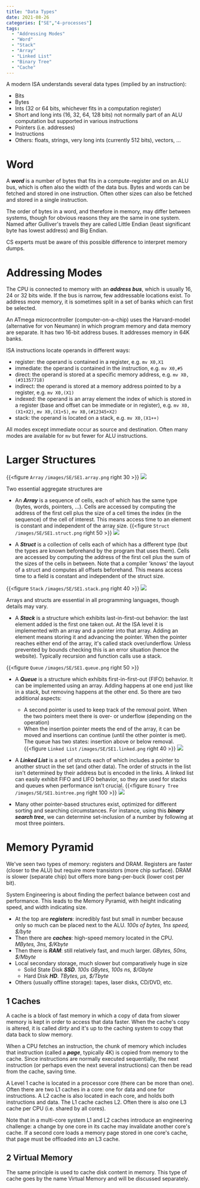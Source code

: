```yaml
---
title: "Data Types"
date: 2021-08-26
categories: ["SE","4-processes"]
tags:
  - "Addressing Modes"
  - "Word"
  - "Stack"
  - "Array"
  - "Linked List"
  - "Binary Tree"
  - "Cache"
---
```

A modern ISA understands several data types (implied by an instruction):

* Bits
* Bytes
* Ints (32 or 64 bits, whichever fits in a computation register)
* Short and long ints (16, 32, 64, 128 bits) not normally part of an ALU computation but supported in various instructions
* Pointers (i.e. addresses)
* Instructions
* Others: floats, strings, very long ints (currently 512 bits), vectors, ...

# Word

A ***word*** is a number of bytes that fits in a compute-register and on an ALU bus, which is often also the width of the data bus. Bytes and words can be fetched and stored in one instruction. Often other sizes can also be fetched and stored in a single instruction.

The order of bytes in a word, and therefore in memory, may differ between systems, though for obvious reasons they are the same in one system. Named after Gulliver's travels they are called Little Endian (least significant byte has lowest address) and Big Endian.

CS experts must be aware of this possible difference to interpret memory dumps.

# Addressing Modes

The CPU is connected to memory with an ***address bus***, which is usually 16, 24 or 32 bits wide. If the bus is narrow, few addressable locations exist. To address more memory, it is sometimes split in a set of banks which can first be selected. 

An ATmega microcontroller (computer-on-a-chip) uses the Harvard-model (alternative for von Neumann) in which program memory and data memory are separate. It has two 16-bit address buses. It addresses memory in 64K banks.

ISA instructions locate operands in different ways:

* register: the operand is contained in a register, e.g. `mv X0,X1`
* immediate: the operand is contained in the instruction, e.g. `mv X0,#5`
* direct: the operand is stored at a specific memory address, e.g. `mv X0,(#31357718)`
* indirect: the operand is stored at a memory address pointed to by a register, e.g. `mv X0,(X1)`
* indexed: the operand is an array element the index of which is stored in a register (base and offset can be immediate or in register), e.g. `mv X0,(X1+X2)`, `mv X0,(X1+5)`, `mv X0,(#12345+X2)`
* stack: the operand is located on a stack, e.g. `mv X0,(X1++)`



All modes except immediate occur as source and destination. Often many modes are available for `mv` but fewer for ALU instructions.



# Larger Structures

{{<figure `Array` `/images/SE/SE1.array.png` right 30 >}}
![](SE1.array.png)

Two essential aggregate structures are

* An ***Array*** is a sequence of cells, each of which has the same type (bytes, words, pointers, ...). Cells are accessed by computing the address of the first cell plus the size of a cell times the index (in the sequence) of the cell of interest. This means access time to an element is constant and independent of the array size.
{{<figure `Struct` `/images/SE/SE1.struct.png` right 50 >}}
![](SE1.struct.png)

* A ***Struct*** is a collection of cells each of which has a different type (but the types are known beforehand by the program that uses them). Cells are accessed by computing the address of the first cell plus the sum of the sizes of the cells in between. Note that a compiler 'knows' the layout of a struct and computes all offsets beforehand. This means access time to a field is constant and independent of the struct size.


{{<figure `Stack` `/images/SE/SE1.stack.png` right 40 >}}
![](SE1.stack.png)

Arrays and structs are essential in all programming languages, though details may vary.

* A ***Stack*** is a structure which exhibits last-in-first-out behavior: the last element added is the first one taken out. At the ISA level it is implemented with an array and a pointer into that array. Adding an element means storing it and advancing the pointer. When the pointer reaches either end of the array, it's called stack over/underflow. Unless prevented by bounds checking this is an error situation (hence the website). Typically recursion and function calls use a stack.


{{<figure `Queue` `/images/SE/SE1.queue.png` right 50 >}} 

* A ***Queue*** is a structure which exhibits first-in-first-out (FIFO) behavior. It can be implemented using an array. Adding happens at one end just like in a stack, but removing happens at the other end.  So there are two additional aspects:
	* A second pointer is used to keep track of the removal point. When the two pointers meet there is over- or underflow (depending on the operation)
	* When the insertion pointer meets the end of the array, it can be moved and insertions can continue (until the other pointer is met). The queue has two states: insertion above or below removal.
{{<figure `Linked List` `/images/SE/SE1.linked.png` right 40 >}}
![](SE1.linked.png)

* A ***Linked List*** is a set of structs each of which includes a pointer to another struct in the set (and other data). The order of structs in the list isn't determined by their address but is encoded in the links. A linked list can easily exhibit FIFO and LIFO behavior, so they are used for stacks and queues when performance isn't crucial.
{{<figure `Binary Tree` `/images/SE/SE1.bintree.png` right 100 >}}
![](SE1.bintree.png)

* Many other pointer-based structures exist, optimized for different sorting and searching circumstances. For instance, using this ***binary search tree***, we can determine set-inclusion of a number by following at most three pointers.

# Memory Pyramid

We've seen two types of memory: registers and DRAM. Registers are faster (closer to the ALU) but require more transistors (more chip surface). DRAM is slower (separate chip) but offers more bang-per-buck (lower cost per bit).

System Engineering is about finding the perfect balance between cost and performance. This leads to the Memory Pyramid, with height indicating speed, and width indicating size.

* At the top are ***registers***: incredibly fast but small in number because only so much can be placed next to the ALU. *100s of bytes, 1ns speed, $/byte*
* Then there are ***caches***: high-speed memory located in the CPU. *MBytes, 3ns, $/Kbyte*
* Then there is ***RAM***: still relatively fast, and much larger. *GBytes, 50ns, $/Mbyte*
* Local secondary storage, much slower but comparatively huge in size
    * Solid State Disk ***SSD***. *100s GBytes, 100s ns, $/Gbyte*
    * Hard Disk ***HD***. *TBytes, µs, $/Tbyte*
* Others (usually offline storage): tapes, laser disks, CD/DVD, etc.

## 1 Caches

A cache is a block of fast memory in which a copy of data from slower memory is kept in order to access that data faster. When the cache's copy is altered, it is called *dirty* and it's up to the caching system to copy that data back to slow memory.

When a CPU fetches an instruction, the chunk of memory which includes that instruction (called a ***page***, typically 4K) is copied from memory to the cache. Since instructions are normally executed sequentially, the next instruction (or perhaps even the next several instructions) can then be read from the cache, saving time.

A Level 1 cache is located in a processor core (there can be more than one). Often there are two L1 caches in a core: one for data and one for instructions. A L2 cache is also located in each core, and holds both instructions and data.  The L1 cache caches L2. Often there is also one L3 cache per CPU (i.e. shared by all cores).

Note that in a multi-core system L1 and L2 caches introduce an engineering challenge: a change by one core in its cache may invalidate another core's cache. If a second core loads a memory page stored in one core's cache, that page must be offloaded into an L3 cache.

## 2 Virtual Memory

The same principle is used to cache disk content in memory. This type of cache goes by the name Virtual Memory and will be discussed separately.
